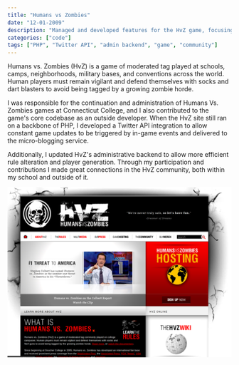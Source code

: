 ```yaml
---
title: "Humans vs Zombies"
date: "12-01-2009"
description: "Managed and developed features for the HvZ game, focusing on real-time updates and admin tools."
categories: ["code"]
tags: ["PHP", "Twitter API", "admin backend", "game", "community"]
---
```

Humans vs. Zombies (HvZ) is a game of moderated tag played at schools, camps, neighborhoods, military bases, and conventions across the world. Human players must remain vigilant and defend themselves with socks and dart blasters to avoid being tagged by a growing zombie horde.

I was responsible for the continuation and administration of Humans Vs. Zombies games at Connecticut College, and I also contributed to the game's core codebase as an outside developer. When the HvZ site still ran on a backbone of PHP, I developed a Twitter API integration to allow constant game updates to be triggered by in-game events and delivered to the micro-blogging service. 

Additionally, I updated HvZ's administrative backend to allow more efficient rule alteration and player generation.
Through my participation and contributions I made great connections in the HvZ community, both within my school and outside of it.

![Humans vs Zombies website screenshot](./assets/hvz-screenshot.png)